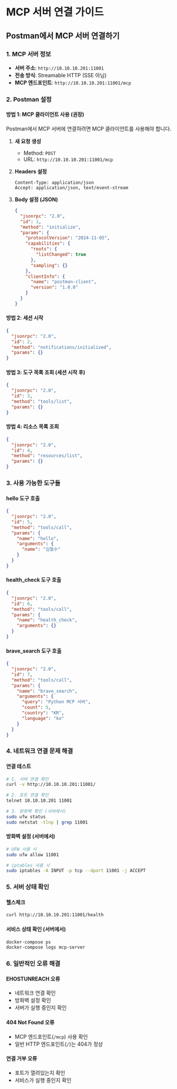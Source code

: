 # MCP 서버 연결 가이드

## Postman에서 MCP 서버 연결하기

### 1. MCP 서버 정보
- **서버 주소**: `http://10.10.10.201:11001`
- **전송 방식**: Streamable HTTP (SSE 아님)
- **MCP 엔드포인트**: `http://10.10.10.201:11001/mcp`

### 2. Postman 설정

#### 방법 1: MCP 클라이언트 사용 (권장)
Postman에서 MCP 서버에 연결하려면 MCP 클라이언트를 사용해야 합니다.

1. **새 요청 생성**
   - Method: `POST`
   - URL: `http://10.10.10.201:11001/mcp`

2. **Headers 설정**
   ```
   Content-Type: application/json
   Accept: application/json, text/event-stream
   ```

3. **Body 설정 (JSON)**
   ```json
   {
     "jsonrpc": "2.0",
     "id": 1,
     "method": "initialize",
     "params": {
       "protocolVersion": "2024-11-05",
       "capabilities": {
         "roots": {
           "listChanged": true
         },
         "sampling": {}
       },
       "clientInfo": {
         "name": "postman-client",
         "version": "1.0.0"
       }
     }
   }
   ```

#### 방법 2: 세션 시작
```json
{
  "jsonrpc": "2.0",
  "id": 2,
  "method": "notifications/initialized",
  "params": {}
}
```

#### 방법 3: 도구 목록 조회 (세션 시작 후)
```json
{
  "jsonrpc": "2.0",
  "id": 3,
  "method": "tools/list",
  "params": {}
}
```

#### 방법 4: 리소스 목록 조회
```json
{
  "jsonrpc": "2.0",
  "id": 4,
  "method": "resources/list",
  "params": {}
}
```

### 3. 사용 가능한 도구들

#### hello 도구 호출
```json
{
  "jsonrpc": "2.0",
  "id": 5,
  "method": "tools/call",
  "params": {
    "name": "hello",
    "arguments": {
      "name": "김철수"
    }
  }
}
```

#### health_check 도구 호출
```json
{
  "jsonrpc": "2.0",
  "id": 6,
  "method": "tools/call",
  "params": {
    "name": "health_check",
    "arguments": {}
  }
}
```

#### brave_search 도구 호출
```json
{
  "jsonrpc": "2.0",
  "id": 7,
  "method": "tools/call",
  "params": {
    "name": "brave_search",
    "arguments": {
      "query": "Python MCP 서버",
      "count": 5,
      "country": "KR",
      "language": "ko"
    }
  }
}
```

### 4. 네트워크 연결 문제 해결

#### 연결 테스트
```bash
# 1. 서버 연결 확인
curl -v http://10.10.10.201:11001/

# 2. 포트 연결 확인
telnet 10.10.10.201 11001

# 3. 방화벽 확인 (서버에서)
sudo ufw status
sudo netstat -tlnp | grep 11001
```

#### 방화벽 설정 (서버에서)
```bash
# UFW 사용 시
sudo ufw allow 11001

# iptables 사용 시
sudo iptables -A INPUT -p tcp --dport 11001 -j ACCEPT
```

### 5. 서버 상태 확인

#### 헬스체크
```bash
curl http://10.10.10.201:11001/health
```

#### 서비스 상태 확인 (서버에서)
```bash
docker-compose ps
docker-compose logs mcp-server
```

### 6. 일반적인 오류 해결

#### EHOSTUNREACH 오류
- 네트워크 연결 확인
- 방화벽 설정 확인
- 서버가 실행 중인지 확인

#### 404 Not Found 오류
- MCP 엔드포인트(`/mcp`) 사용 확인
- 일반 HTTP 엔드포인트(`/`)는 404가 정상

#### 연결 거부 오류
- 포트가 열려있는지 확인
- 서비스가 실행 중인지 확인
